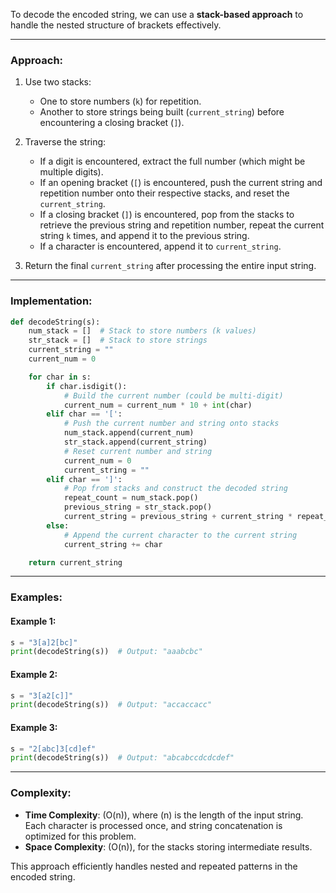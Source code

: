 To decode the encoded string, we can use a **stack-based approach** to handle the nested structure of brackets effectively.

---

### Approach:
1. Use two stacks:
   - One to store numbers (`k`) for repetition.
   - Another to store strings being built (`current_string`) before encountering a closing bracket (`]`).

2. Traverse the string:
   - If a digit is encountered, extract the full number (which might be multiple digits).
   - If an opening bracket (`[`) is encountered, push the current string and repetition number onto their respective stacks, and reset the `current_string`.
   - If a closing bracket (`]`) is encountered, pop from the stacks to retrieve the previous string and repetition number, repeat the current string `k` times, and append it to the previous string.
   - If a character is encountered, append it to `current_string`.

3. Return the final `current_string` after processing the entire input string.

---

### Implementation:
```python
def decodeString(s):
    num_stack = []  # Stack to store numbers (k values)
    str_stack = []  # Stack to store strings
    current_string = ""
    current_num = 0

    for char in s:
        if char.isdigit():
            # Build the current number (could be multi-digit)
            current_num = current_num * 10 + int(char)
        elif char == '[':
            # Push the current number and string onto stacks
            num_stack.append(current_num)
            str_stack.append(current_string)
            # Reset current number and string
            current_num = 0
            current_string = ""
        elif char == ']':
            # Pop from stacks and construct the decoded string
            repeat_count = num_stack.pop()
            previous_string = str_stack.pop()
            current_string = previous_string + current_string * repeat_count
        else:
            # Append the current character to the current string
            current_string += char

    return current_string
```

---

### Examples:

#### Example 1:
```python
s = "3[a]2[bc]"
print(decodeString(s))  # Output: "aaabcbc"
```

#### Example 2:
```python
s = "3[a2[c]]"
print(decodeString(s))  # Output: "accaccacc"
```

#### Example 3:
```python
s = "2[abc]3[cd]ef"
print(decodeString(s))  # Output: "abcabccdcdcdef"
```

---

### Complexity:
- **Time Complexity**: \(O(n)\), where \(n\) is the length of the input string. Each character is processed once, and string concatenation is optimized for this problem.
- **Space Complexity**: \(O(n)\), for the stacks storing intermediate results.

This approach efficiently handles nested and repeated patterns in the encoded string.
